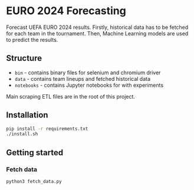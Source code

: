 # EURO 2024 Forecasting

Forecast UEFA EURO 2024 results. Firstly, historical data has to be fetched for each team in the tournament. Then,
Machine Learning models are used to predict the results.

## Structure

- `bin` - contains binary files for selenium and chromium driver
- `data` - contains team lineups and fetched historical data
- `notebooks` - contains Jupyter notebooks for with experiments

Main scraping ETL files are in the root of this project.

## Installation

```bash
pip install -r requirements.txt
./install.sh
```

## Getting started

### Fetch data

```bash
python3 fetch_data.py
```

